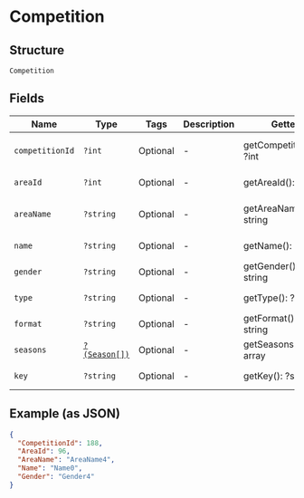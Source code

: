 
# Competition

## Structure

`Competition`

## Fields

| Name | Type | Tags | Description | Getter | Setter |
|  --- | --- | --- | --- | --- | --- |
| `competitionId` | `?int` | Optional | - | getCompetitionId(): ?int | setCompetitionId(?int competitionId): void |
| `areaId` | `?int` | Optional | - | getAreaId(): ?int | setAreaId(?int areaId): void |
| `areaName` | `?string` | Optional | - | getAreaName(): ?string | setAreaName(?string areaName): void |
| `name` | `?string` | Optional | - | getName(): ?string | setName(?string name): void |
| `gender` | `?string` | Optional | - | getGender(): ?string | setGender(?string gender): void |
| `type` | `?string` | Optional | - | getType(): ?string | setType(?string type): void |
| `format` | `?string` | Optional | - | getFormat(): ?string | setFormat(?string format): void |
| `seasons` | [`?(Season[])`](../../doc/models/season.md) | Optional | - | getSeasons(): ?array | setSeasons(?array seasons): void |
| `key` | `?string` | Optional | - | getKey(): ?string | setKey(?string key): void |

## Example (as JSON)

```json
{
  "CompetitionId": 188,
  "AreaId": 96,
  "AreaName": "AreaName4",
  "Name": "Name0",
  "Gender": "Gender4"
}
```

